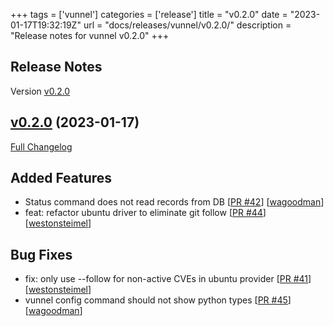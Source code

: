 +++
tags = ['vunnel']
categories = ['release']
title = "v0.2.0"
date = "2023-01-17T19:32:19Z"
url = "docs/releases/vunnel/v0.2.0/"
description = "Release notes for vunnel v0.2.0"
+++

## Release Notes

Version [v0.2.0](https://github.com/anchore/vunnel/releases/tag/v0.2.0)

## [v0.2.0](https://github.com/anchore/vunnel/tree/v0.2.0) (2023-01-17)

[Full Changelog](https://github.com/anchore/vunnel/compare/v0.1.4...v0.2.0)

## Added Features

- Status command does not read records from DB [[PR #42](https://github.com/anchore/vunnel/pull/42)] [[wagoodman](https://github.com/wagoodman)]
- feat: refactor ubuntu driver to eliminate git follow [[PR #44](https://github.com/anchore/vunnel/pull/44)] [[westonsteimel](https://github.com/westonsteimel)]

## Bug Fixes

- fix: only use --follow for non-active CVEs in ubuntu provider [[PR #41](https://github.com/anchore/vunnel/pull/41)] [[westonsteimel](https://github.com/westonsteimel)]
- vunnel config command should not show python types [[PR #45](https://github.com/anchore/vunnel/pull/45)] [[wagoodman](https://github.com/wagoodman)]
